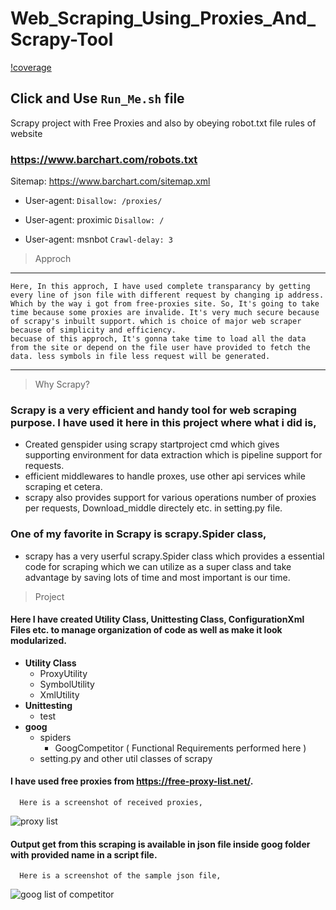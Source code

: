 # Web_Scraping_Using_Proxies_And_Scrapy-Tool

[!coverage](https://github.com/nemishzalavadiya/Web-Scraping-With-Free-Proxies-And-Scrapy-Tool/blob/master/Badges/coverage)

## Click and Use  `Run_Me.sh` file
Scrapy project with Free Proxies and also by obeying robot.txt file rules of website
### https://www.barchart.com/robots.txt
Sitemap: https://www.barchart.com/sitemap.xml

 - User-agent: `Disallow: /proxies/`

 - User-agent: proximic `Disallow: /`

 - User-agent: msnbot `Crawl-delay: 3`

> Approch
---
    Here, In this approch, I have used complete transparancy by getting every line of json file with different request by changing ip address. Which by the way i got from free-proxies site. So, It's going to take time because some proxies are invalide. It's very much secure because of scrapy's inbuilt support. which is choice of major web scraper because of simplicity and efficiency.
    becuase of this approch, It's gonna take time to load all the data from the site or depend on the file user have provided to fetch the data. less symbols in file less request will be generated.
---
> Why Scrapy?

### Scrapy is a very efficient and handy tool for web scraping purpose. I have used it here in this project where what i did is,
 - Created genspider using scrapy startproject cmd which gives supporting environment for data extraction which is pipeline support for
    requests.
 - efficient middlewares to handle proxes, use other api services while scraping et cetera.
 - scrapy also provides support for various operations number of proxies per requests, Download_middle directely etc. in setting.py
   file.
   
### One of my favorite in Scrapy is scrapy.Spider class,
 - scrapy has a very userful scrapy.Spider class which provides a essential code for scraping which we can utilize as a super class and
   take advantage by saving lots of time and most important is our time.

> Project

#### Here I have created Utility Class, Unittesting Class, ConfigurationXml Files etc. to manage organization of code as well as make it look modularized.
 
 - **Utility Class**
   - ProxyUtility
   - SymbolUtility
   - XmlUtility
 - **Unittesting**
   - test
 - **goog**
   - spiders
     - GoogCompetitor ( Functional Requirements performed here )
   - setting.py and other util classes of scrapy 

#### I have used free proxies from https://free-proxy-list.net/.
      Here is a screenshot of received proxies,
![proxy list](https://github.com/nemishzalavadiya/Web_Scraping_Using_Proxies_And_Scrapy/blob/master/Screenshot/proxy_list.PNG)
      
#### Output get from this scraping is available in json file inside goog folder with provided name in a script file.
      Here is a screenshot of the sample json file,
![goog list of competitor](https://github.com/nemishzalavadiya/Web_Scraping_Using_Proxies_And_Scrapy/blob/master/Screenshot/goog_list_json.PNG)
      
     

